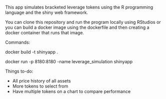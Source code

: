 This app simulates bracketed leverage tokens using the R programming language and the shiny web framework.

You can clone this repository and run the program locally using RStudios or you can build a docker image using the dockerfile and then creating a docker container that runs that image.

Commands:

docker build -t shinyapp .

docker run -p 8180:8180 -name leverage_simulation shinyapp

Things to-do:
- All price history of all assets
- More tokens to select from
- Have multiple tokens on a chart to compare performance
